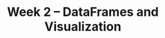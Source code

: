 ---
title: Week 2 – DataFrames and Visualization
weekNumber: 2
days:
    - date: 2024-10-7
      events: 
        - name: LEC 5
          type: lecture
          title: Querying and Grouping
          url:
          html:
          podcast:
          readings:
            - name: BPD 10-11
              url: https://notes.dsc10.com/02-data_sets/querying.html
          keywords: Booleans, querying, .shape, &, |, .take, .groupby, aggregation, .drop
        - name: DISC 2
          type: disc
          title: Arrays and DataFrames
          problems:
    - date: 2024-10-9
      events: 
        - name: LEC 6
          type: lecture
          title: Data Visualization
          url:
          html:
          podcast:
          readings:
            - name: CIT 7.0-7.1
              url: https://inferentialthinking.com/chapters/07/Visualization.html
          keywords: numerical vs. categorical, scatter plot, line plot, bar chart, exoplanets
        - name: QUIZ 1
          type: quiz
          title: Quiz 1 covers Lectures 1-4
    - date: 2024-10-10
      events:
        - name: LAB 1
          type: lab
          title: Arrays and DataFrames
          url: http://datahub.ucsd.edu/user-redirect/git-sync?repo=https://github.com/dsc-courses/dsc10-2024-fa&subPath=labs/lab01/lab01.ipynb
    - date: 2024-10-11
      events: 
        - name: LEC 7
          type: lecture
          title: Distributions and Histograms
          url:
          html:
          podcast:
          readings:
            - name: CIT 7.2-7.3
              url: https://inferentialthinking.com/chapters/07/2/Visualizing_Numerical_Distributions.html
          keywords: distributions, density histograms, binning, total area, overlaid plots
    - date: 2024-10-13
      events:
        - name: HW 1
          type: hw
          title: Basic Python, Arrays, and DataFrames
          url:
---